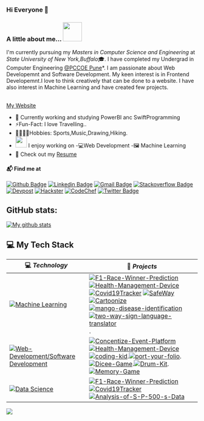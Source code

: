 ### Hi Everyone 👋

### A little about me...  <img src="https://media.giphy.com/media/VgCDAzcKvsR6OM0uWg/giphy.gif" width="50"> 
I'm currently pursuing my *Masters in Computer Science and Engineering* at *State University of New York,Buffalo*🎓. I have completed my Undergrad in  Computer Engineering [@PCCOE Pune](https://www.pccoepune.com/)*. I am passionate about Web Developemnt and Software Development. My keen interest is in Frontend Developemnt.I love to think creatively that can be done to a website. I have also interest in Machine Learning and have created few projects.<br/><br/>

[My Website](https://mohitgandhi.in/)

- 👯 Currently working and studying PowerBI anc SwiftProgramming
- ⚡Fun-Fact: I love Travelling..
- 🏏🎾🎵🥾Hobbies: Sports,Music,Drawing,Hiking.
- <img src="https://media.giphy.com/media/WUlplcMpOCEmTGBtBW/giphy.gif" width="30">  I enjoy working on
 -💻Web Development
 -🖼 Machine Learning
- 📙 Check out my [Resume](https://mohitgandhi.in/)



#### 📬 Find me at
[![Github Badge](https://img.shields.io/badge/GitHub-100000?style=for-the-badge&logo=github&link=https://github.com/MOHIT02082000)](https://github.com/MOHIT02082000) 
[![Linkedin Badge](https://img.shields.io/badge/-LinkedIn-blue?style=flat-square&logo=Linkedin&logoColor=white&link=https://www.linkedin.com/in/mohit-gandhi-296255170/)](https://www.linkedin.com/in/mohit-gandhi-296255170/)
[![Gmail Badge](https://img.shields.io/badge/Gmail-D14836?style=for-the-badge&logo=gmail&logoColor=white&link=mailto:mohitsgandhi91@gmail.com)](mailto:mohitsgandhi91@gmail.com)
[![Stackoverflow Badge](https://img.shields.io/badge/-Stack%20overflow-FE7A16?style=flat-square&logo=stack-overflow&logoColor=white&link=https://stackoverflow.com/users/15897308/mohit-gandhi?tab=profile)](https://stackoverflow.com/users/15897308/mohit-gandhi?tab=profile)
[![Devpost](https://img.shields.io/badge/-Devpost-003E54?style=flat-square&logo=Devpost&logoColor=white&link=https://devpost.com/mohitsgandhi91)](https://devpost.com/mohitsgandhi91)
[![Hackster](https://img.shields.io/badge/-Hackster-1BACF7?style=flat-square&logo=Hackster&logoColor=white&link=https://www.hackster.io/mohitsgandhi91)](https://www.hackster.io/mohitsgandhi91)
[![CodeChef](https://img.shields.io/badge/-CodeChef-5B4638?style=flat-square&logo=CodeChef&logoColor=white&link=https://www.codechef.com/users/mohitgandhi020)](https://www.codechef.com/users/mohitgandhi020)
[![Twitter Badge](https://img.shields.io/badge/-Twitter-5B4638?style=flat-square&logo=Twitter&logoColor=blue&link=https://twitter.com/MohitGandhi28)](https://twitter.com/MohitGandhi28)

## GitHub stats:
<a href="https://github.com/anuraghazra/github-readme-stats">
  <img align="center" src="https://github-readme-stats.anuraghazra1.vercel.app/api?username=MOHIT02082000&show_icons=true&line_height=27&include_all_commits=true" alt="My github stats" />
</a>  

## 💻 My Tech Stack

<!-- START OF PROFILE STACK, DO NOT REMOVE -->
| 💻 *Technology* | 🚀 *Projects* |
|-|-|
| [![Machine Learning](https://img.shields.io/static/v1?label=&message=Machine%20Learning&color=FF9900&logo=TensorFlow&logoColor=FFFFFF)](https://www.python.org/) | [![F1-Race-Winner-Prediction](https://img.shields.io/static/v1?label=F1-Race-Winner-Prediction&message=%20&color=000605&logo=github&logoColor=white&labelColor=000605)](https://github.com/MOHIT02082000/Formula_1-Race-Winner-Prediction) [![Health-Management-Device](https://img.shields.io/static/v1?label=Health-Management-Device&message=%20&color=000605&logo=github&logoColor=white&labelColor=000605)](https://github.com/MOHIT02082000/Health_Management_M5Stack_ESP32CAM) [![Covid19Tracker](https://img.shields.io/static/v1?label=Covid19Tracker&message=%20&color=000605&logo=github&logoColor=white&labelColor=000605)](https://github.com/MOHIT02082000/Covid19Tracker) [![SafeWay](https://img.shields.io/static/v1?label=SafeWay&message=%20&color=000605&logo=github&logoColor=white&labelColor=000605)](https://github.com/MOHIT02082000/SafeWay) [![Cartoonize](https://img.shields.io/static/v1?label=Cartoonize&message=%20&color=000605&logo=github&logoColor=white&labelColor=000605)](https://github.com/MOHIT02082000/Cartoonize) [![mango-disease-identification](https://img.shields.io/static/v1?label=mango-disease-identification&message=%20&color=000605&logo=github&logoColor=white&labelColor=000605)](https://github.com/MOHIT02082000/mango-disease-identification) [![two-way-sign-language-translator](https://img.shields.io/static/v1?label=Two-Way-Sign-Language-Translator&message=%20&color=000605&logo=github&logoColor=white&labelColor=000605)](https://github.com/MOHIT02082000/two-way-sign-language-translator).|
| [![Web-Development/Software Development](https://img.shields.io/static/v1?label=&message=Web%20%26%20Software%20Development&color=007ACC)](https://developer.mozilla.org/en-US/docs/Web/JavaScript) | [![Concentize-Event-Platform](https://img.shields.io/static/v1?label=Concentize-Event-Platform&message=%20&color=000605&logo=github&logoColor=white&labelColor=000605)](https://github.com/MOHIT02082000/Concentize-Event-Platform) [![Health-Management-Device](https://img.shields.io/static/v1?label=Health-Management-Device&message=%20&color=000605&logo=github&logoColor=white&labelColor=000605)](https://github.com/MOHIT02082000/Health_Management_M5Stack_ESP32CAM) [![coding-kid](https://img.shields.io/static/v1?label=coding-kid&message=%20&color=000605&logo=github&logoColor=white&labelColor=000605)](https://github.com/MOHIT02082000/coding-kid).[![port-your-folio](https://img.shields.io/static/v1?label=Port-your-Folio&message=%20&color=000605&logo=github&logoColor=white&labelColor=000605)](https://github.com/MOHIT02082000/port-your-folio).[![Dicee-Game](https://img.shields.io/static/v1?label=Dicee-Game&message=%20&color=000605&logo=github&logoColor=white&labelColor=000605)](https://github.com/MOHIT02082000/Dicee-Game).[![Drum-Kit](https://img.shields.io/static/v1?label=Drum-Kit&message=%20&color=000605&logo=github&logoColor=white&labelColor=000605)](https://github.com/MOHIT02082000/Drum-Kit).[![Memory-Game](https://img.shields.io/static/v1?label=Memory-Game&message=%20&color=000605&logo=github&logoColor=white&labelColor=000605)](https://github.com/MOHIT02082000/Memory-Game) |
| [![Data Science](https://img.shields.io/static/v1?label=&message=Data%20Science&color=FFA500&logo=Python&logoColor=FFFFFF)](https://kotlinlang.org/) | [![F1-Race-Winner-Prediction](https://img.shields.io/static/v1?label=F1-Race-Winner-Prediction&message=%20&color=000605&logo=github&logoColor=white&labelColor=000605)](https://github.com/MOHIT02082000/Formula_1-Race-Winner-Prediction) [![Covid19Tracker](https://img.shields.io/static/v1?label=Covid19Tracker&message=%20&color=000605&logo=github&logoColor=white&labelColor=000605)](https://github.com/MOHIT02082000/Covid19Tracker) [![Analysis-of-S-P-500-s-Data](https://img.shields.io/static/v1?label=Analysis-of-S-P-500-s-Data&message=%20&color=000605&logo=github&logoColor=white&labelColor=000605)](https://github.com/MOHIT02082000/Analysis-of-S-P-500-s-Data) |

<!-- END OF PROFILE STACK, DO NOT REMOVE -->

![](https://komarev.com/ghpvc/?username=MOHIT02082000)
